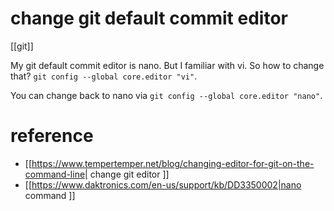 # change git default commit editor
[[git]]

My git default commit editor is nano. But I familiar with vi. So how to change that? `git config --global core.editor "vi"`.

You can change back to nano via `git config --global core.editor "nano"`.

# reference 
* [[https://www.tempertemper.net/blog/changing-editor-for-git-on-the-command-line| change git editor ]]
* [[https://www.daktronics.com/en-us/support/kb/DD3350002|nano command ]]
